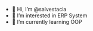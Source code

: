 - 👋 Hi, I’m @salvestacia
- 👀 I’m interested in ERP System
- 🌱 I’m currently learning OOP
<!---
salvestacia/salvestacia is a ✨ special ✨ repository because its `README.md` (this file) appears on your GitHub profile.
You can click the Preview link to take a look at your changes.
--->
